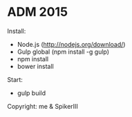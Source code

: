 ADM 2015
================

Install:
- Node.js (http://nodejs.org/download/)
- Gulp global (npm install -g gulp)
- npm install
- bower install

Start:
- gulp build

Copyright: me & SpikerIII
